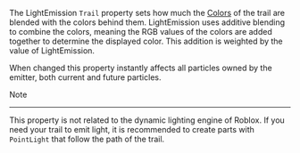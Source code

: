 The LightEmission `Trail` property sets how much the [Colors](https://developer.roblox.com/api-reference/property/Trail/Color) of the trail are blended with the colors behind them. LightEmission uses additive blending to combine the colors, meaning the RGB values of the colors are added together to determine the displayed color. This addition is weighted by the value of LightEmission.

When changed this property instantly affects all particles owned by the emitter, both current and future particles.

Note

----------

This property is not related to the dynamic lighting engine of Roblox. If you need your trail to emit light, it is recommended to create parts with `PointLight` that follow the path of the trail.